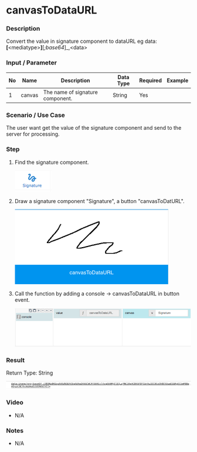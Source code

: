 # canvasToDataURL

### Description

Convert the value in signature component to dataURL eg data:__[__&lt;mediatype&gt;__]__[_;base64_]_,&lt;data&gt; 

### Input / Parameter

| No | Name | Description | Data Type | Required | Example |
| ------ | ------ | ------ |------ | ------ | ------ |
| 1 | canvas | The name of signature component. | String | Yes | 

### Scenario / Use Case

The user want get the value of the signature component and send to the server for processing.

### Step

1. Find the signature component. 

    ![](../../../../document/function/App/canvasToDataURL/canvasToDataURL-step-1.png?raw=true)
    

2. Draw a signature component "Signature",  a button "canvasToDatURL".

    ![](../../../../document/function/App/canvasToDataURL/canvasToDataURL-step-2.png?raw=true)
    

3. Call the function by adding a console -> canvasToDataURL in button event.

    ![](../../../../document/function/App/canvasToDataURL/canvasToDataURL-step-3.png?raw=true)
    
### Result

Return Type: String

![](../../../../document/function/App/canvasToDataURL/canvasToDataURL-result-1.png?raw=true)

### Video

- N/A
<!--[![Video](http://i.imgur.com/Ot5DWAW.png)](https://youtu.be/StTqXEQ2l-Y?t=35s)-->

### Notes

- N/A